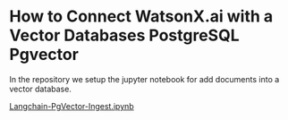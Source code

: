 # How to Connect WatsonX.ai with a Vector Databases PostgreSQL Pgvector

In the repository we setup the jupyter notebook for add documents into a vector database.

[Langchain-PgVector-Ingest.ipynb](./Langchain-PgVector-Ingest.ipynb)
